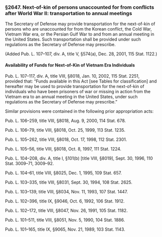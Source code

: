 ### §2647. Next-of-kin of persons unaccounted for from conflicts after World War II: transportation to annual meetings ###

The Secretary of Defense may provide transportation for the next-of-kin of persons who are unaccounted for from the Korean conflict, the Cold War, Vietnam War era, or the Persian Gulf War to and from an annual meeting in the United States. Such transportation shall be provided under such regulations as the Secretary of Defense may prescribe.

(Added Pub. L. 107–107, div. A, title V, §574(a), Dec. 28, 2001, 115 Stat. 1122.)

#### Availability of Funds for Next-of-Kin of Vietnam Era Individuals ####

Pub. L. 107–117, div. A, title VIII, §8018, Jan. 10, 2002, 115 Stat. 2251, provided that: “Funds available in this Act [see Tables for classification] and hereafter may be used to provide transportation for the next-of-kin of individuals who have been prisoners of war or missing in action from the Vietnam era to an annual meeting in the United States, under such regulations as the Secretary of Defense may prescribe.”

Similar provisions were contained in the following prior appropriation acts:

Pub. L. 106–259, title VIII, §8018, Aug. 9, 2000, 114 Stat. 678.

Pub. L. 106–79, title VIII, §8018, Oct. 25, 1999, 113 Stat. 1235.

Pub. L. 105–262, title VIII, §8018, Oct. 17, 1998, 112 Stat. 2301.

Pub. L. 105–56, title VIII, §8018, Oct. 8, 1997, 111 Stat. 1224.

Pub. L. 104–208, div. A, title I, §101(b) [title VIII, §8019], Sept. 30, 1996, 110 Stat. 3009–71, 3009–92.

Pub. L. 104–61, title VIII, §8025, Dec. 1, 1995, 109 Stat. 657.

Pub. L. 103–335, title VIII, §8031, Sept. 30, 1994, 108 Stat. 2625.

Pub. L. 103–139, title VIII, §8034, Nov. 11, 1993, 107 Stat. 1447.

Pub. L. 102–396, title IX, §9046, Oct. 6, 1992, 106 Stat. 1912.

Pub. L. 102–172, title VIII, §8047, Nov. 26, 1991, 105 Stat. 1182.

Pub. L. 101–511, title VIII, §8051, Nov. 5, 1990, 104 Stat. 1886.

Pub. L. 101–165, title IX, §9065, Nov. 21, 1989, 103 Stat. 1143.